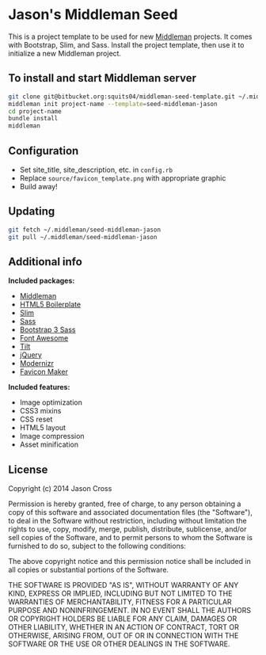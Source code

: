# Jason's Middleman Seed

This is a project template to be used for new [Middleman](http://middlemanapp.com) projects. It comes with Bootstrap, Slim, and Sass. Install the project template, then use it to initialize a new Middleman project.

## To install and start Middleman server

```bash
git clone git@bitbucket.org:squits04/middleman-seed-template.git ~/.middleman/seed-middleman-jason
middleman init project-name --template=seed-middleman-jason
cd project-name
bundle install
middleman
```

## Configuration

* Set site_title, site_description, etc. in `config.rb`
* Replace `source/favicon_template.png` with appropriate graphic
* Build away!

## Updating

```bash
git fetch ~/.middleman/seed-middleman-jason
git pull ~/.middleman/seed-middleman-jason
```

## Additional info

**Included packages:**

* [Middleman](http://middlemanapp.com/)
* [HTML5 Boilerplate](http://html5boilerplate.com/)
* [Slim](http://slim-lang.com/)
* [Sass](http://sass-lang.com/)
* [Bootstrap 3 Sass](https://github.com/twbs/bootstrap-sass)
* [Font Awesome](http://fontawesome.io)
* [Tilt](https://github.com/rtomayko/tilt)
* [jQuery](http://jquery.com/)
* [Modernizr](http://modernizr.com/)
* [Favicon Maker](https://github.com/follmann/middleman-favicon-maker)

**Included features:**

* Image optimization
* CSS3 mixins
* CSS reset
* HTML5 layout
* Image compression
* Asset minification

## License

Copyright (c) 2014 Jason Cross

Permission is hereby granted, free of charge, to any person obtaining a copy of
this software and associated documentation files (the "Software"), to deal in
the Software without restriction, including without limitation the rights to
use, copy, modify, merge, publish, distribute, sublicense, and/or sell copies
of the Software, and to permit persons to whom the Software is furnished to do
so, subject to the following conditions:

The above copyright notice and this permission notice shall be included in all
copies or substantial portions of the Software.

THE SOFTWARE IS PROVIDED "AS IS", WITHOUT WARRANTY OF ANY KIND, EXPRESS OR
IMPLIED, INCLUDING BUT NOT LIMITED TO THE WARRANTIES OF MERCHANTABILITY,
FITNESS FOR A PARTICULAR PURPOSE AND NONINFRINGEMENT. IN NO EVENT SHALL THE
AUTHORS OR COPYRIGHT HOLDERS BE LIABLE FOR ANY CLAIM, DAMAGES OR OTHER
LIABILITY, WHETHER IN AN ACTION OF CONTRACT, TORT OR OTHERWISE, ARISING FROM,
OUT OF OR IN CONNECTION WITH THE SOFTWARE OR THE USE OR OTHER DEALINGS IN THE
SOFTWARE.
